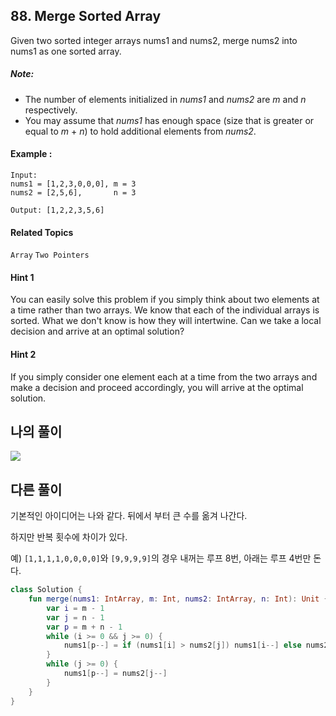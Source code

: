 ## 88. Merge Sorted Array

Given two sorted integer arrays nums1 and nums2, merge nums2 into nums1 as one sorted array.

##### Note:

* The number of elements initialized in _nums1_ and _nums2_ are _m_ and _n_ respectively.
* You may assume that _nums1_ has enough space (size that is greater or equal to _m_ + _n_) to hold additional elements from _nums2_.

#### Example :

```
Input:
nums1 = [1,2,3,0,0,0], m = 3
nums2 = [2,5,6],       n = 3

Output: [1,2,2,3,5,6]
```

#### Related Topics

`Array` `Two Pointers`

#### Hint 1

You can easily solve this problem if you simply think about two elements at a time rather than two arrays. We know that each of the individual arrays is sorted. What we don't know is how they will intertwine. Can we take a local decision and arrive at an optimal solution?

#### Hint 2

If you simply consider one element each at a time from the two arrays and make a decision and proceed accordingly, you will arrive at the optimal solution.

## 나의 풀이

![](https://i.imgur.com/ggQ2BX2.png)

## 다른 풀이

기본적인 아이디어는 나와 같다. 뒤에서 부터 큰 수를 옮겨 나간다.

하지만 반복 횟수에 차이가 있다.

예) `[1,1,1,1,0,0,0,0]`와 `[9,9,9,9]`의 경우 내꺼는 루프 8번, 아래는 루프 4번만 돈다. 

```kotlin
class Solution {
    fun merge(nums1: IntArray, m: Int, nums2: IntArray, n: Int): Unit {
        var i = m - 1
        var j = n - 1
        var p = m + n - 1
        while (i >= 0 && j >= 0) {
            nums1[p--] = if (nums1[i] > nums2[j]) nums1[i--] else nums2[j--]
        }
        while (j >= 0) {
            nums1[p--] = nums2[j--]
        }
    }
}
```